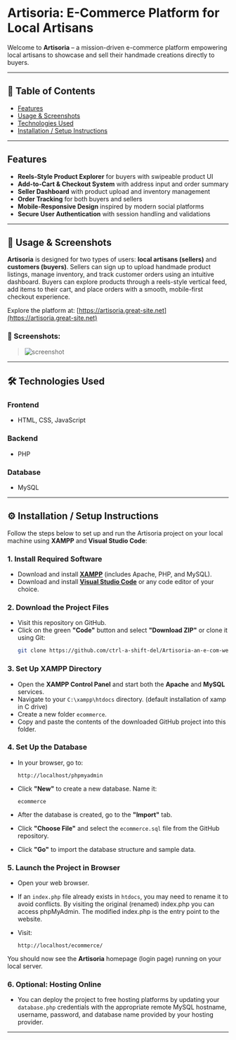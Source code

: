 # Artisoria: E-Commerce Platform for Local Artisans

Welcome to **Artisoria** – a mission-driven e-commerce platform empowering local artisans to showcase and sell their handmade creations directly to buyers.

---

## 📑 Table of Contents

- [Features](#features)
- [Usage & Screenshots](#usage--screenshots)
- [Technologies Used](#technologies-used)
- [Installation / Setup Instructions](#installation--setup-instructions)

---

## Features

- **Reels-Style Product Explorer** for buyers with swipeable product UI
- **Add-to-Cart & Checkout System** with address input and order summary
- **Seller Dashboard** with product upload and inventory management
- **Order Tracking** for both buyers and sellers
- **Mobile-Responsive Design** inspired by modern social platforms
- **Secure User Authentication** with session handling and validations

---

## 🧭 Usage & Screenshots

**Artisoria** is designed for two types of users: **local artisans (sellers)** and **customers (buyers)**. Sellers can sign up to upload handmade product listings, manage inventory, and track customer orders using an intuitive dashboard. Buyers can explore products through a reels-style vertical feed, add items to their cart, and place orders with a smooth, mobile-first checkout experience.  

Explore the platform at: [https://artisoria.great-site.net](https://artisoria.great-site.net)

### 📸 Screenshots:

> ![screenshot](https://user-images.githubusercontent.com/your-placeholder/screenshot.png)  

---

## 🛠️ Technologies Used

### Frontend
- HTML, CSS, JavaScript 

### Backend
- PHP 

### Database
- MySQL 

---

## ⚙️ Installation / Setup Instructions

Follow the steps below to set up and run the Artisoria project on your local machine using **XAMPP** and **Visual Studio Code**:

### 1. Install Required Software
- Download and install **[XAMPP](https://www.apachefriends.org/index.html)** (includes Apache, PHP, and MySQL).
- Download and install **[Visual Studio Code](https://code.visualstudio.com/)** or any code editor of your choice.

### 2. Download the Project Files
- Visit this repository on GitHub.
- Click on the green **"Code"** button and select **"Download ZIP"** or clone it using Git:
  ```bash
  git clone https://github.com/ctrl-a-shift-del/Artisoria-an-e-com-website-for-local-artisans.git
  ```

### 3. Set Up XAMPP Directory

* Open the **XAMPP Control Panel** and start both the **Apache** and **MySQL** services.
* Navigate to your `C:\xampp\htdocs` directory. (default installation of xamp in C drive)
* Create a new folder `ecommerce`.
* Copy and paste the contents of the downloaded GitHub project into this folder.

### 4. Set Up the Database

* In your browser, go to:

  ```
  http://localhost/phpmyadmin
  ```
* Click **"New"** to create a new database. Name it:
  ```
  ecommerce
  ```
* After the database is created, go to the **"Import"** tab.
* Click **"Choose File"** and select the `ecommerce.sql` file from the GitHub repository.
* Click **"Go"** to import the database structure and sample data.


### 5. Launch the Project in Browser

* Open your web browser.

* If an `index.php` file already exists in `htdocs`, you may need to rename it to avoid conflicts. By visiting the original (renamed) index.php you can access phpMyAdmin. The modified index.php is the entry point to the website.
  
* Visit:

  ```
  http://localhost/ecommerce/
  ```

You should now see the **Artisoria** homepage (login page) running on your local server.

### 6. Optional: Hosting Online

* You can deploy the project to free hosting platforms by updating your `database.php` credentials with the appropriate remote MySQL hostname, username, password, and database name provided by your hosting provider.

---
